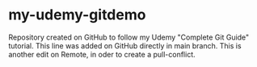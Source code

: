 # my-udemy-gitdemo
Repository created on GitHub to follow my Udemy "Complete Git Guide" tutorial.
This line was added on GitHub directly in main branch. This is another edit on Remote, in oder to create a pull-conflict.

